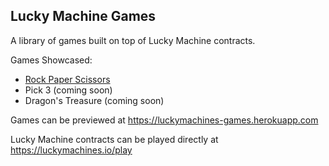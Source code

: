 ## Lucky Machine Games

A library of games built on top of Lucky Machine contracts.

Games Showcased:
- [Rock Paper Scissors](https://luckymachines-games.herokuapp.com/rock-paper-scissors)
- Pick 3 (coming soon)
- Dragon's Treasure (coming soon)

Games can be previewed at https://luckymachines-games.herokuapp.com

Lucky Machine contracts can be played directly at https://luckymachines.io/play
